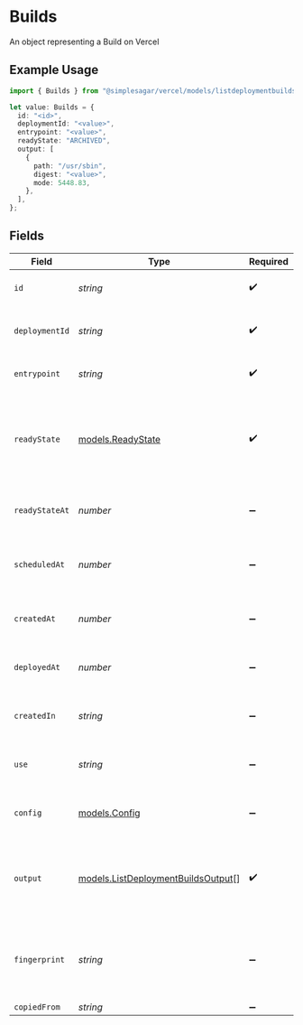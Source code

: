# Builds

An object representing a Build on Vercel

## Example Usage

```typescript
import { Builds } from "@simplesagar/vercel/models/listdeploymentbuildsop.js";

let value: Builds = {
  id: "<id>",
  deploymentId: "<value>",
  entrypoint: "<value>",
  readyState: "ARCHIVED",
  output: [
    {
      path: "/usr/sbin",
      digest: "<value>",
      mode: 5448.83,
    },
  ],
};
```

## Fields

| Field                                                                                                     | Type                                                                                                      | Required                                                                                                  | Description                                                                                               |
| --------------------------------------------------------------------------------------------------------- | --------------------------------------------------------------------------------------------------------- | --------------------------------------------------------------------------------------------------------- | --------------------------------------------------------------------------------------------------------- |
| `id`                                                                                                      | *string*                                                                                                  | :heavy_check_mark:                                                                                        | The unique identifier of the Build                                                                        |
| `deploymentId`                                                                                            | *string*                                                                                                  | :heavy_check_mark:                                                                                        | The unique identifier of the deployment                                                                   |
| `entrypoint`                                                                                              | *string*                                                                                                  | :heavy_check_mark:                                                                                        | The entrypoint of the deployment                                                                          |
| `readyState`                                                                                              | [models.ReadyState](../models/readystate.md)                                                              | :heavy_check_mark:                                                                                        | The state of the deployment depending on the process of deploying, or if it is ready or in an error state |
| `readyStateAt`                                                                                            | *number*                                                                                                  | :heavy_minus_sign:                                                                                        | The time at which the Build state was last modified                                                       |
| `scheduledAt`                                                                                             | *number*                                                                                                  | :heavy_minus_sign:                                                                                        | The time at which the Build was scheduled to be built                                                     |
| `createdAt`                                                                                               | *number*                                                                                                  | :heavy_minus_sign:                                                                                        | The time at which the Build was created                                                                   |
| `deployedAt`                                                                                              | *number*                                                                                                  | :heavy_minus_sign:                                                                                        | The time at which the Build was deployed                                                                  |
| `createdIn`                                                                                               | *string*                                                                                                  | :heavy_minus_sign:                                                                                        | The region where the Build was first created                                                              |
| `use`                                                                                                     | *string*                                                                                                  | :heavy_minus_sign:                                                                                        | The Runtime the Build used to generate the output                                                         |
| `config`                                                                                                  | [models.Config](../models/config.md)                                                                      | :heavy_minus_sign:                                                                                        | An object that contains the Build's configuration                                                         |
| `output`                                                                                                  | [models.ListDeploymentBuildsOutput](../models/listdeploymentbuildsoutput.md)[]                            | :heavy_check_mark:                                                                                        | A list of outputs for the Build that can be either Serverless Functions or static files                   |
| `fingerprint`                                                                                             | *string*                                                                                                  | :heavy_minus_sign:                                                                                        | If the Build uses the `@vercel/static` Runtime, it contains a hashed string of all outputs                |
| `copiedFrom`                                                                                              | *string*                                                                                                  | :heavy_minus_sign:                                                                                        | N/A                                                                                                       |